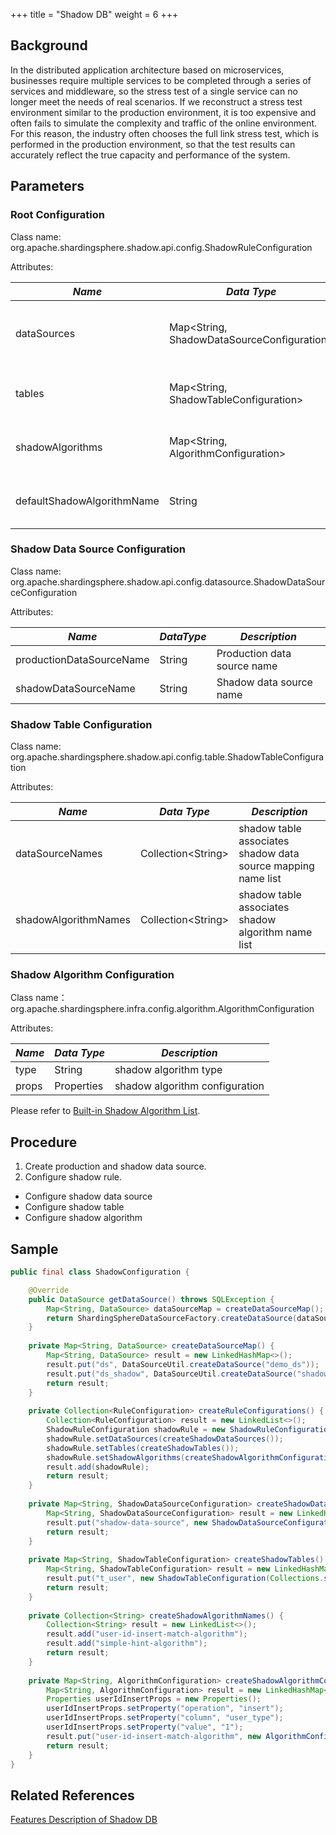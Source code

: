 +++
title = "Shadow DB"
weight = 6
+++

## Background

In the distributed application architecture based on microservices, businesses require multiple services to be completed through a series of services and middleware, so the stress test of a single service can no longer meet the needs of real scenarios. If we reconstruct a stress test environment similar to the production environment, it is too expensive and often fails to simulate the complexity and traffic of the online environment. For this reason, the industry often chooses the full link stress test, which is performed in the production environment, so that the test results can accurately reflect the true capacity and performance of the system. 

## Parameters

### Root Configuration

Class name: org.apache.shardingsphere.shadow.api.config.ShadowRuleConfiguration

Attributes:

| *Name*                     | *Data Type*                                  | *Description*                                     |
|----------------------------|----------------------------------------------|---------------------------------------------------|
| dataSources                | Map\<String, ShadowDataSourceConfiguration\> | shadow data source mapping name and configuration |
| tables                     | Map\<String, ShadowTableConfiguration\>      | shadow table name and configuration               |
| shadowAlgorithms           | Map\<String, AlgorithmConfiguration\>        | shadow algorithm name and configuration           |
| defaultShadowAlgorithmName | String                                       | default shadow algorithm name                     |

### Shadow Data Source Configuration

Class name: org.apache.shardingsphere.shadow.api.config.datasource.ShadowDataSourceConfiguration

Attributes:

| *Name*                   | *DataType* | *Description*               |
|--------------------------|------------|-----------------------------|
| productionDataSourceName | String     | Production data source name |
| shadowDataSourceName     | String     | Shadow data source name     |

### Shadow Table Configuration

Class name: org.apache.shardingsphere.shadow.api.config.table.ShadowTableConfiguration

Attributes:

| *Name*               | *Data Type*          | *Description*                                                |
|----------------------|----------------------|--------------------------------------------------------------|
| dataSourceNames      | Collection\<String\> | shadow table associates shadow data source mapping name list |
| shadowAlgorithmNames | Collection\<String\> | shadow table associates shadow algorithm name list           |

### Shadow Algorithm Configuration

Class name：org.apache.shardingsphere.infra.config.algorithm.AlgorithmConfiguration

Attributes:

| *Name* | *Data Type* | *Description*                  |
|--------|-------------|--------------------------------|
| type   | String      | shadow algorithm type          |
| props  | Properties  | shadow algorithm configuration |

Please refer to [Built-in Shadow Algorithm List](/en/user-manual/common-config/builtin-algorithm/shadow).

## Procedure

1. Create production and shadow data source.
1. Configure shadow rule.
- Configure shadow data source
- Configure shadow table
- Configure shadow algorithm

## Sample

```java
public final class ShadowConfiguration {

    @Override
    public DataSource getDataSource() throws SQLException {
        Map<String, DataSource> dataSourceMap = createDataSourceMap();
        return ShardingSphereDataSourceFactory.createDataSource(dataSourceMap, createRuleConfigurations(), createShardingSphereProps());
    }
    
    private Map<String, DataSource> createDataSourceMap() {
        Map<String, DataSource> result = new LinkedHashMap<>();
        result.put("ds", DataSourceUtil.createDataSource("demo_ds"));
        result.put("ds_shadow", DataSourceUtil.createDataSource("shadow_demo_ds"));
        return result;
    }
    
    private Collection<RuleConfiguration> createRuleConfigurations() {
        Collection<RuleConfiguration> result = new LinkedList<>();
        ShadowRuleConfiguration shadowRule = new ShadowRuleConfiguration();
        shadowRule.setDataSources(createShadowDataSources());
        shadowRule.setTables(createShadowTables());
        shadowRule.setShadowAlgorithms(createShadowAlgorithmConfigurations());
        result.add(shadowRule);
        return result;
    }
    
    private Map<String, ShadowDataSourceConfiguration> createShadowDataSources() {
        Map<String, ShadowDataSourceConfiguration> result = new LinkedHashMap<>();
        result.put("shadow-data-source", new ShadowDataSourceConfiguration("ds", "ds_shadow"));
        return result;
    }
    
    private Map<String, ShadowTableConfiguration> createShadowTables() {
        Map<String, ShadowTableConfiguration> result = new LinkedHashMap<>();
        result.put("t_user", new ShadowTableConfiguration(Collections.singletonList("shadow-data-source"), createShadowAlgorithmNames()));
        return result;
    }
    
    private Collection<String> createShadowAlgorithmNames() {
        Collection<String> result = new LinkedList<>();
        result.add("user-id-insert-match-algorithm");
        result.add("simple-hint-algorithm");
        return result;
    }
    
    private Map<String, AlgorithmConfiguration> createShadowAlgorithmConfigurations() {
        Map<String, AlgorithmConfiguration> result = new LinkedHashMap<>();
        Properties userIdInsertProps = new Properties();
        userIdInsertProps.setProperty("operation", "insert");
        userIdInsertProps.setProperty("column", "user_type");
        userIdInsertProps.setProperty("value", "1");
        result.put("user-id-insert-match-algorithm", new AlgorithmConfiguration("VALUE_MATCH", userIdInsertProps));
        return result;
    }
}
```

## Related References

[Features Description of Shadow DB](/en/features/shadow/)
